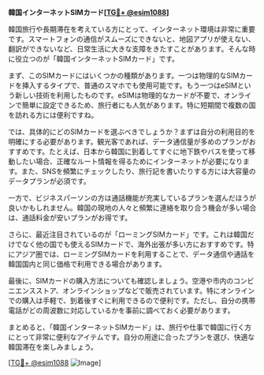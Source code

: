 **韓国インターネットSIMカード[[TG💪+ @esim1088](https://t.me/s/esim1088)]**

韓国旅行や長期滞在を考えている方にとって、インターネット環境は非常に重要です。スマートフォンの通信がスムーズにできないと、地図アプリが使えない、翻訳ができないなど、日常生活に大きな支障をきたすことがあります。そんな時に役立つのが「韓国インターネットSIMカード」です。

まず、このSIMカードにはいくつかの種類があります。一つは物理的なSIMカードを挿入するタイプで、普通のスマホでも使用可能です。もう一つはeSIMという新しい技術を利用したものです。eSIMは物理的なカードが不要で、オンラインで簡単に設定できるため、旅行者にも人気があります。特に短期間で複数の国を訪れる方には便利ですね。

では、具体的にどのSIMカードを選ぶべきでしょうか？まずは自分の利用目的を明確にする必要があります。観光客であれば、データ通信量が多めのプランがおすすめです。たとえば、日本から韓国に到着してすぐに地下鉄やバスを使って移動したい場合、正確なルート情報を得るためにインターネットが必要になります。また、SNSを頻繁にチェックしたり、旅行記を書いたりする方には大容量のデータプランが必須です。

一方で、ビジネスパーソンの方は通話機能が充実しているプランを選んだほうが良いかもしれません。韓国の現地の人々と頻繁に連絡を取り合う機会が多い場合は、通話料金が安いプランがお得です。

さらに、最近注目されているのが「ローミングSIMカード」です。これは韓国だけでなく他の国でも使えるSIMカードで、海外出張が多い方におすすめです。特にアジア圏では、ローミングSIMカードを利用することで、データ通信や通話を韓国国内と同じ価格で利用できる場合があります。

最後に、SIMカードの購入方法についても確認しましょう。空港や市内のコンビニエンスストア、オンラインショップなどで販売されています。特にオンラインでの購入は手軽で、到着後すぐに利用できるので便利です。ただし、自分の携帯電話がどの周波数に対応しているかを事前に調べておく必要があります。

まとめると、「韓国インターネットSIMカード」は、旅行や仕事で韓国に行く方にとって非常に便利なアイテムです。自分の用途に合ったプランを選び、快適な韓国滞在を楽しみましょう。

[[TG💪+ @esim1088](https://t.me/s/esim1088) ![Image](https://i.postimg.cc/Y0z9fWf4/image.png)]